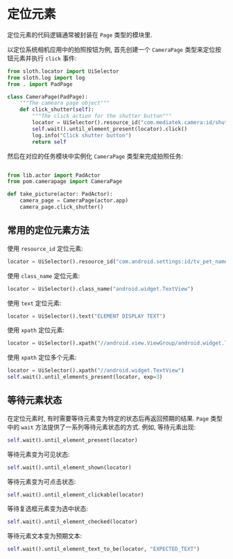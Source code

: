 # 定位元素

定位元素的代码逻辑通常被封装在 `Page` 类型的模块里.

以定位系统相机应用中的拍照按钮为例, 首先创建一个 `CameraPage` 类型来定位按钮元素并执行 `click` 事件:

```python title="pom/camerapage.py"
from sloth.locator import UiSelector
from sloth.log import log
from . import PadPage

class CameraPage(PadPage):
    """The cameara page object"""
    def click_shutter(self):
        """The click action for the shutter button"""
        locator = UiSelector().resource_id("com.mediatek.camera:id/shutter_button")
        self.wait().until_element_present(locator).click()
        log.info("Click shutter button")
        return self
```

然后在对应的任务模块中实例化 `CameraPage` 类型来完成拍照任务:

```python title="task/cameratask.py"

from lib.actor import PadActor
from pom.camerapage import CameraPage

def take_picture(actor: PadActor):
    camera_page = CameraPage(actor.app)
    camera_page.click_shutter()
```

## 常用的定位元素方法

使用 `resource_id` 定位元素:

```python
locator = UiSelector().resource_id("com.android.settings:id/tv_pet_name")
```

使用 `class_name` 定位元素:

```python
locator = UiSelector().class_name("android.widget.TextView")
```

使用 `text` 定位元素:

```python
locator = UiSelector().text("ELEMENT DISPLAY TEXT")
```

使用 `xpath` 定位元素:

```python
locator = UiSelector().xpath("//android.view.ViewGroup/android.widget.TextView")
```

使用 `xpath` 定位多个元素:

```python
locator = UiSelector().xpath("//android.widget.TextView")
self.wait().until_elements_present(locator, exp=3)
```

## 等待元素状态

在定位元素时, 有时需要等待元素变为特定的状态后再返回预期的结果. `Page` 类型中的 `wait` 方法提供了一系列等待元素状态的方式.
例如, 等待元素出现:

```python
self.wait().until_element_present(locator)
```

等待元素变为可见状态:

```python
self.wait().until_element_shown(locator)
```

等待元素变为可点击状态:

```python
self.wait().until_element_clickable(locator)
```

等待复选框元素变为选中状态:

```python
self.wait().until_element_checked(locator)
```

等待元素文本变为预期文本:

```python
self.wait().until_element_text_to_be(locator, "EXPECTED_TEXT")
```
